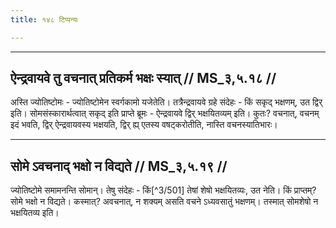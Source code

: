 ```yaml
---
title: १४८ टिप्पन्यः

---
```


[^3/500]: E2: 4,450; E4: 4,726; E6: 1,235

____________________________________________


## ऐन्द्रवायवे तु वचनात् प्रतिकर्म भक्षः स्यात् // MS_३,५.१८ //

अस्ति ज्योतिष्टोमः - ज्योतिष्टोमेन स्वर्गकामो यजेतेति। तत्रैन्द्रवायवे ग्रहे संदेहः - किं सकृद् भक्षणम्, उत द्विर् इति। सोमसंस्कारार्थत्वात् सकृद् इति प्राप्ते ब्रूमः - ऐन्द्रवायवे द्विर् भक्षयितव्यम् इति। कुतः? वचनात्, वचनम् इदं भवति, द्विर् ऐन्द्रवायवस्य भक्षयति, द्विर् ह्य् एतस्य वषट्करोतीति, नास्ति वचनस्यातिभारः।


____________________________________________


## सोमे ऽवचनाद् भक्षो न विद्यते // MS_३,५.१९ //

ज्योतिष्टोमे समामनन्ति सोमान्। तेषु संदेहः - किं[^3/501] तेषां शेषो भक्षयितव्यः, उत नेति। किं प्राप्तम्? सोमे भक्षो न विद्यते। कस्मात्? अवचनात्, न शक्यम् असति वचने ऽध्यवसातुं भक्षणम्। तस्मात् सोमशेषो न भक्षयितव्य इति।
